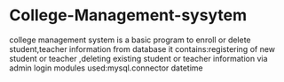 # College-Management-sysytem
college management system is a basic program to enroll or delete student,teacher information from database
it contains:registering of new student or teacher ,deleting existing student or teacher information via admin login
modules used:mysql.connector
             datetime
